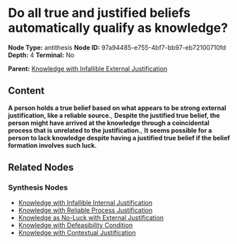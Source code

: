 # Do all true and justified beliefs automatically qualify as knowledge?

**Node Type:** antithesis
**Node ID:** 97a94485-e755-4bf7-bb97-eb72100710fd
**Depth:** 4
**Terminal:** No

**Parent:** [Knowledge with Infallible External Justification](knowledge-with-infallible-external-justification-synthesis-5002887c-d414-47e7-b8fb-3296ad4f517c.md)

## Content

**A person holds a true belief based on what appears to be strong external justification, like a reliable source.**, **Despite the justified true belief, the person might have arrived at the knowledge through a coincidental process that is unrelated to the justification.**, **It seems possible for a person to lack knowledge despite having a justified true belief if the belief formation involves such luck.**

## Related Nodes

### Synthesis Nodes

- [Knowledge with Infallible Internal Justification](knowledge-with-infallible-internal-justification-synthesis-9737c6cb-6311-4c74-a03c-37b3d7501276.md)
- [Knowledge with Reliable Process Justification](knowledge-with-reliable-process-justification-synthesis-3a8bc843-a509-4843-9ecf-379dba8e04fe.md)
- [Knowledge as No-Luck with External Justification](knowledge-as-no-luck-with-external-justification-synthesis-d896e265-3402-4b4d-8168-6292dfece3c6.md)
- [Knowledge with Defeasibility Condition](knowledge-with-defeasibility-condition-synthesis-2a4f935a-9f57-4f45-92f2-38cf2caff803.md)
- [Knowledge with Contextual Justification](knowledge-with-contextual-justification-synthesis-cd0f5b55-a97e-4ede-bb2d-66e213e0d79d.md)
